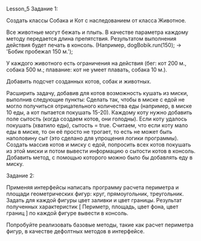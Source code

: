 Lesson_5
Задание 1:

Создать классы Собака и Кот с наследованием от класса Животное.

Все животные могут бежать и плыть. В качестве параметра каждому методу передается длина препятствия. 
Результатом выполнения действия будет печать в консоль. (Например, dogBobik.run(150); -> 'Бобик пробежал 150 м.');

У каждого животного есть ограничения на действия (бег: кот 200 м., собака 500 м.; плавание: кот не умеет плавать, собака 10 м.).

Добавить подсчет созданных котов, собак и животных.

Расширить задачу, добавив для котов возможность кушать из миски, выполнив следующие пункты:
Сделать так, чтобы в миске с едой не могло получиться отрицательного количества еды (например, в миске 10 еды, а кот пытается покушать 15-20).
Каждому коту нужно добавить поле сытость (когда создаем котов, они голодны). Если коту удалось покушать (хватило еды), сытость = true.
Считаем, что если коту мало еды в миске, то он её просто не трогает, то есть не может быть наполовину сыт (это сделано для упрощения логики программы).
Создать массив котов и миску с едой, попросить всех котов покушать из этой миски и потом вывести информацию о сытости котов в консоль.
Добавить метод, с помощью которого можно было бы добавлять еду в миску.

Задание 2:

Применяя интерфейсы написать программу расчета периметра и площади геометрических фигур: круг, прямоугольник, треугольник.
Задать для каждой фигуры цвет заливки и цвет границы.
Результат полученных характеристик [ Периметр, площадь, цвет фона, цвет границ ] по каждой фигуре вывести в консоль.

Попробуйте реализовать базовые методы, такие как расчет периметра фигур, в качестве дефолтных методов в интерфейсе.